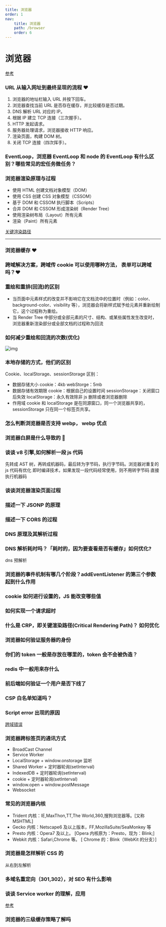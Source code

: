 ```yaml
---
title: 浏览器
order: 1
nav:
    title: 浏览器
    path: /browser
    order: 6
---
```


# 浏览器

[参考](https://juejin.cn/post/6844904040346681358)

### URL 从输入网址到最终呈现的流程 ❤️

1. 浏览器的地址栏输入 URL 并按下回车。
2. 浏览器查找当前 URL 是否存在缓存，并比较缓存是否过期。
3. DNS 解析 URL 对应的 IP。
4. 根据 IP 建立 TCP 连接（三次握手）。
5. HTTP 发起请求。
6. 服务器处理请求，浏览器接收 HTTP 响应。
7. 渲染页面，构建 DOM 树。
8. 关闭 TCP 连接（四次挥手）。

### EventLoop，浏览器 EventLoop 和 node 的 EventLoop 有什么区别？哪些常见的宏任务微任务？

### 浏览器渲染原理与过程

-   使用 HTML 创建文档对象模型（DOM）
-   使用 CSS 创建 CSS 对象模型（CSSOM）
-   基于 DOM 和 CSSOM 执行脚本（Scripts）
-   合并 DOM 和 CSSOM 形成渲染树（Render Tree）
-   使用渲染树布局（Layout）所有元素
-   渲染（Paint）所有元素

[关键渲染路径](https://mp.weixin.qq.com/s?__biz=MzA5NzkwNDk3MQ==&mid=2650588806&idx=1&sn=408a54e7c8102fd6944c9a40b119015a&scene=21#wechat_redirect)

---

### 浏览器缓存 ❤️

### 跨域解决方案，跨域传 cookie 可以使用哪种方法， 表单可以跨域吗？❤️

### 重绘和重排(回流)的区别

-   当页面中元素样式的改变并不影响它在文档流中的位置时（例如：color、background-color、visibility 等），浏览器会将新样式赋予给元素并重新绘制它，这个过程称为重绘。
-   当 Render Tree 中部分或全部元素的尺寸、结构、或某些属性发生改变时，浏览器重新渲染部分或全部文档的过程称为回流

### 如何减少重绘和回流的次数(优化)

![img](https://p9-juejin.byteimg.com/tos-cn-i-k3u1fbpfcp/345c2632d626430c88569741450c9309~tplv-k3u1fbpfcp-zoom-1.image?imageslim)

### 本地存储的方式，他们的区别

Cookie、localStorage、sessionStorage
区别：

-   数据存储大小
    cookie：4kb
    webStorge：5mb
-   数据存储有效期限
    cookie：根据自己的设置时间
    sessionStorage：关闭窗口后失效
    localStorage：永久有效除非 js 删除或者浏览器删除
-   作用域
    cookie 和 localStorage 是在同源窗口，同一个浏览器共享的，sessionStorage 只在同一个标签页共享。

### 怎么判断浏览器是否支持 webp， webp 优点

### 浏览器白屏是什么导致的 🧡

### 谈谈 v8 引擎,如何解析一段 js 代码

先转成 AST 树，再转成机器码，最后转为字节码，执行字节码。浏览器对重复的 js 代码有优化 即时编译技术，如果发现一段代码经常使用，则不用转字节码 直接执行机器码

### 谈谈浏览器渲染页面过程

### 描述一下 JSONP 的原理

### 描述一下 CORS 的过程

### DNS 原理及其解析过程

### DNS 解析耗时吗？「耗时的，因为要查看是否有缓存」如何优化?

dns 预解析

### 浏览器的事件机制有哪几个阶段？addEventListener 的第三个参数起到什么作用

### cookie 如何进行设置的，JS 能改变哪些值

### 如何实现一个请求超时

### 什么是 CRP，即关键渲染路径(Critical Rendering Path)？ 如何优化

### 浏览器如何验证服务器的身份

### 你们的 token 一般是存放在哪里的，token 会不会被伪造？

### redis 中一般用来存什么

### 前后端如何验证一个用户是否下线了

### CSP 白名单知道吗？

### Script error 出现的原因

[跨域错误](https://www.alibabacloud.com/help/zh/doc-detail/88579.htm)

### 浏览器跨标签页的通讯方式

-   BroadCast Channel
-   Service Worker
-   LocalStorage + window.onstorage 监听
-   Shared Worker + 定时器轮询(setInterval)
-   IndexedDB + 定时器轮询(setInterval)
-   cookie + 定时器轮询(setInterval)
-   window.open + window.postMessage
-   Websocket

### 常见的浏览器内核

-   Trident 内核：IE,MaxThon,TT,The World,360,搜狗浏览器等。[又称 MSHTML]
-   Gecko 内核：Netscape6 及以上版本，FF,MozillaSuite/SeaMonkey 等
-   Presto 内核：Opera7 及以上。 [Opera 内核原为：Presto，现为：Blink;]
-   Webkit 内核：Safari,Chrome 等。 [ Chrome 的：Blink（WebKit 的分支）]

### 浏览器是怎样解析 CSS 的

从右到左解析

### 多域名重定向（301,302），对 SEO 有什么影响

### 谈谈 Service worker 的理解，应用

[参考](https://juejin.cn/post/6844904082721767431)

### 浏览器的三级缓存策略了解吗
